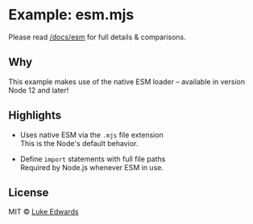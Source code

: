 # Example: esm.mjs

Please read [/docs/esm](/docs/esm.md) for full details & comparisons.

## Why

This example makes use of the native ESM loader – available in version Node 12 and later!


## Highlights

* Uses native ESM via the `.mjs` file extension <br>This is the Node's default behavior.

* Define `import` statements with full file paths <br>Required by Node.js whenever ESM in use.


## License

MIT © [Luke Edwards](https://lukeed.com)
